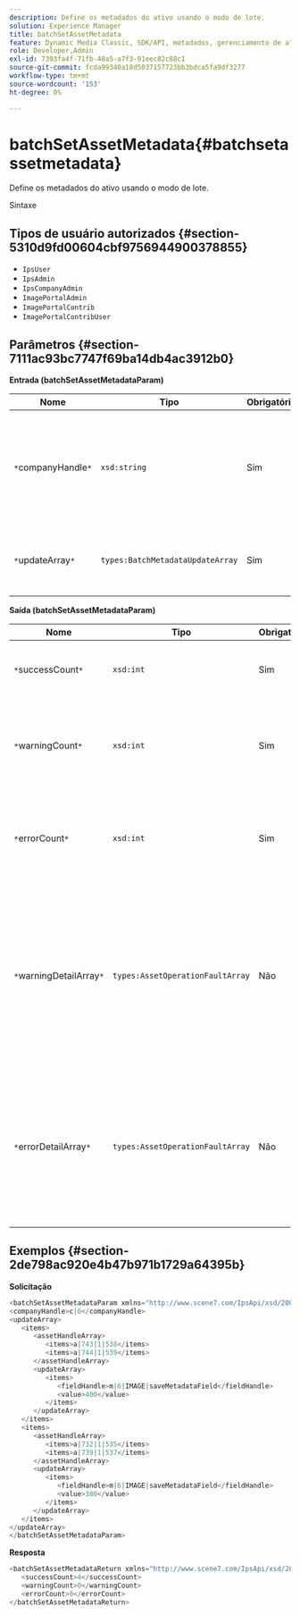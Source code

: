 ```yaml
---
description: Define os metadados do ativo usando o modo de lote.
solution: Experience Manager
title: batchSetAssetMetadata
feature: Dynamic Media Classic, SDK/API, metadados, gerenciamento de ativos
role: Developer,Admin
exl-id: 7393fa4f-71fb-48a5-a7f3-91eec82c88c1
source-git-commit: fcda99340a18d5037157723bb3bdca5fa9df3277
workflow-type: tm+mt
source-wordcount: '153'
ht-degree: 0%

---
```


# batchSetAssetMetadata{#batchsetassetmetadata}

Define os metadados do ativo usando o modo de lote.

Sintaxe

## Tipos de usuário autorizados {#section-5310d9fd00604cbf9756944900378855}

* `IpsUser`
* `IpsAdmin`
* `IpsCompanyAdmin`
* `ImagePortalAdmin`
* `ImagePortalContrib`
* `ImagePortalContribUser`

## Parâmetros {#section-7111ac93bc7747f69ba14db4ac3912b0}

**Entrada (batchSetAssetMetadataParam)**

| Nome | Tipo | Obrigatório | Descrição |
|---|---|---|---|
| `*`companyHandle`*` | `xsd:string` | Sim | O identificador da empresa cujos metadados você deseja definir em uma operação em lote. |
| `*`updateArray`*` | `types:BatchMetadataUpdateArray` | Sim | A matriz de atualizações de metadados aplicadas aos ativos. |

**Saída (batchSetAssetMetadataParam)**

| Nome | Tipo | Obrigatório | Descrição |
|---|---|---|---|
| `*`successCount`*` | `xsd:int` | Sim | O número de metadados definidos com êxito. |
| `*`warningCount`*` | `xsd:int` | Sim | O número de avisos gerados quando a operação tentou definir metadados. |
| `*`errorCount`*` | `xsd:int` | Sim | O número de erros gerados quando a operação tentou definir metadados. |
| `*`warningDetailArray`*` | `types:AssetOperationFaultArray` | Não | A matriz de detalhes associados aos ativos que geram avisos quando a operação tentou fazer o conjunto de metadados em lote para os ativos. |
| `*`errorDetailArray`*` | `types:AssetOperationFaultArray` | Não | A matriz de detalhes associados aos ativos que geram erros quando a operação tentou colocar metadados em lote para os ativos. |

## Exemplos {#section-2de798ac920e4b47b971b1729a64395b}

**Solicitação**

```java
<batchSetAssetMetadataParam xmlns="http://www.scene7.com/IpsApi/xsd/2008-01-15">
<companyHandle>c|6</companyHandle>
<updateArray>
   <items>
      <assetHandleArray>
         <items>a|743|1|538</items>
         <items>a|744|1|539</items>
      </assetHandleArray>
      <updateArray>
         <items>
            <fieldHandle>m|6|IMAGE|saveMetadataField</fieldHandle>
            <value>400</value>
         </items>
      </updateArray>
   </items>
   <items>
      <assetHandleArray>
         <items>a|732|1|535</items>
         <items>a|739|1|537</items>
      </assetHandleArray>
      <updateArray>
         <items>
            <fieldHandle>m|6|IMAGE|saveMetadataField</fieldHandle>
            <value>300</value>
         </items>
      </updateArray>
   </items>
</updateArray>
</batchSetAssetMetadataParam>
```

**Resposta**

```java
<batchSetAssetMetadataReturn xmlns="http://www.scene7.com/IpsApi/xsd/2008-01-15">
   <successCount>4</successCount>
   <warningCount>0</warningCount>
   <errorCount>0</errorCount>
</batchSetAssetMetadataReturn>
```
